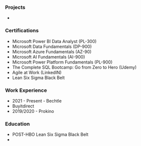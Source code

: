### Projects
- 

### Certifications
- Microsoft Power BI Data Analyst (PL-300)
- Microsoft Data Fundamentals (DP-900)
- Microsoft Azure Fundamentals (AZ-90)
- Microsoft AI Fundamentals (AI-900)
- Microsoft Power Platform Fundamentals (PL-900)
- The Complete SQL Bootcamp: Go from Zero to Hero (Udemy)
- Agile at Work (LinkedIN)
- Lean Six Sigma Black Belt


### Work Experience
- 2021 - Present - Bechtle
- Buyitdirect
- 2019/2020 - Prokino

### Education
- POST-HBO Lean Six Sigma Black Belt
- 
